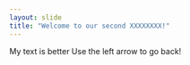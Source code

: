 ```yaml
---
layout: slide
title: "Welcome to our second XXXXXXXX!"
---
```

My text is better
Use the left arrow to go back!
